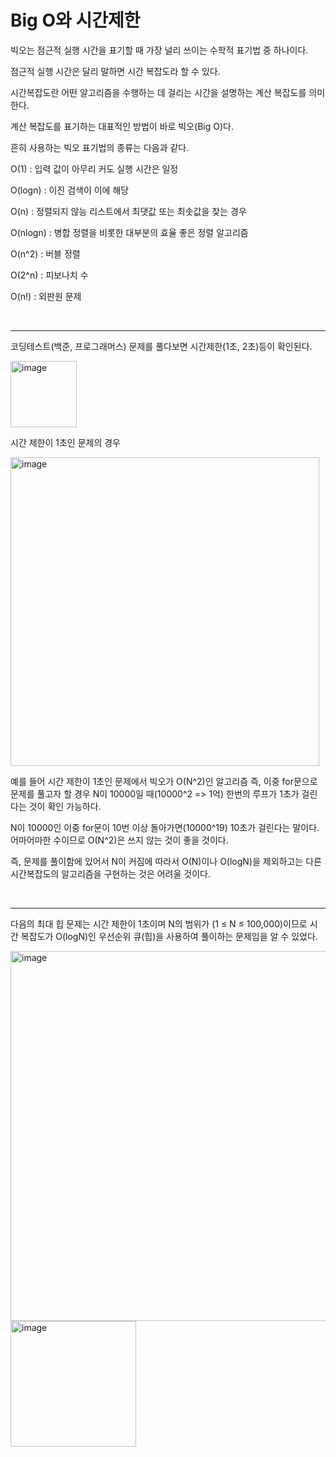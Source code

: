 # Big O와 시간제한

빅오는 점근적 실행 시간을 표기할 때 가장 널리 쓰이는 수학적 표기법 중 하나이다. 

점근적 실행 시간은 달리 말하면 시간 복잡도라 할 수 있다.

시간복잡도란 어떤 알고리즘을 수행하는 데 걸리는 시간을 설명하는 계산 복잡도를 의미한다.

계산 복잡도를 표기하는 대표적인 방법이 바로 빅오(Big O)다.

흔히 사용하는 빅오 표기법의 종류는 다음과 같다.

O(1) : 입력 값이 아무리 커도 실행 시간은 일정

O(logn) : 이진 검색이 이에 해당

O(n) : 정렬되지 않능 리스트에서 최댓값 또는 최솟값을 찾는 경우

O(nlogn) : 병합 정렬을 비롯한 대부분의 효율 좋은 정렬 알고리즘

O(n^2) : 버블 정렬

O(2^n) : 피보나치 수

O(n!) : 외판원 문제

<br/>

---


코딩테스트(백준, 프로그래머스) 문제를 풀다보면 시간제한(1초, 2초)등이 확인된다.

<img width="106" alt="image" src="https://user-images.githubusercontent.com/84978165/229667798-07c1f0e8-2257-4aad-8cd7-d3d1e08a9d3a.png">


시간 제한이 1초인 문제의 경우

<img width="494" alt="image" src="https://user-images.githubusercontent.com/84978165/229668775-36190142-1013-4c87-a4d5-1641ff7f1924.png">

예를 들어 시간 제한이 1초인 문제에서 빅오가 O(N^2)인 알고리즘 즉, 이중 for문으로 문제를 풀고자 할 경우 N이 10000일 때(10000^2 => 1억) 한번의 루프가 1초가 걸린다는 것이 확인 가능하다. 

N이 10000인 이중 for문이 10번 이상 돌아가면(10000^19) 10초가 걸린다는 말이다. 어마어마한 수이므로 O(N^2)은 쓰지 않는 것이 좋을 것이다.

즉, 문제를 풀이함에 있어서 N이 커짐에 따라서 O(N)이나 O(logN)을 제외하고는 다른 시간복잡도의 알고리즘을 구현하는 것은 어려울 것이다.

<br/>

---

다음의 최대 힙 문제는 시간 제한이 1초이며 N의 범위가 (1 ≤ N ≤ 100,000)이므로 시간 복잡도가 O(logN)인 우선순위 큐(힙)을 사용하여 풀이하는 문제임을 알 수 있었다.

<img width="592" alt="image" src="https://user-images.githubusercontent.com/84978165/229668093-9d4c3155-07b8-4a2e-81df-685f1031de59.png">

<img width="201" alt="image" src="https://user-images.githubusercontent.com/84978165/229668110-2b046d9f-e401-49fa-b7f4-38bc591b538e.png">
